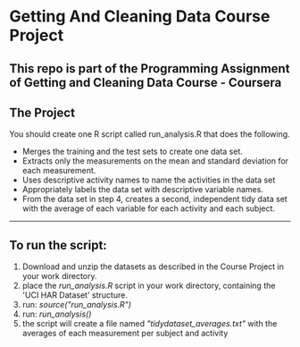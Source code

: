 # Getting And Cleaning Data Course Project
This repo is part of the Programming Assignment of Getting and Cleaning Data Course - Coursera
---
## The Project
You should create one R script called run_analysis.R that does the following. 
- Merges the training and the test sets to create one data set.
- Extracts only the measurements on the mean and standard deviation for each measurement. 
- Uses descriptive activity names to name the activities in the data set
- Appropriately labels the data set with descriptive variable names. 
- From the data set in step 4, creates a second, independent tidy data set with the average of each variable for each activity and each subject.

---
## To run the script:
  1. Download and unzip the datasets as described in the Course Project in your work directory.
  1. place the *run_analysis.R* script in your work directory, containing the 'UCI HAR Dataset' structure.
  2. run: *source("run_analysis.R")*
  3. run: *run_analysis()*
  4. the script will create a file named *"tidydataset_averages.txt"* with the averages of each measurement per subject and activity
